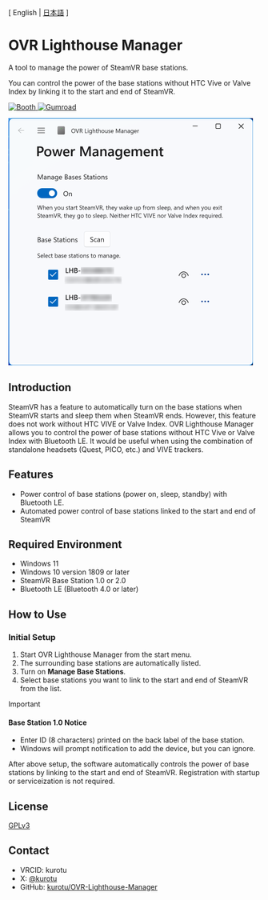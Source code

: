 [ English | [日本語](./README_JP.md) ]

# OVR Lighthouse Manager

A tool to manage the power of SteamVR base stations.

You can control the power of the base stations without HTC Vive or Valve Index by linking it to the start and end of SteamVR.

<a href="https://kurotu.booth.pm/items/5315515">
    <img src="https://asset.booth.pm/static-images/banner/200x40_01.png" alt="Booth"></img>
</a>
<a href="https://kurotu.gumroad.com/l/uaqwv">
    <img src="https://img.shields.io/badge/GUMROAD-36a9ae?style=for-the-badge&logo=gumroad&logoColor=ping&labelColor=black&color=black" height="40px" alt="Gumroad"></img>
</a>

<img src="./Screenshots/Screenshot-EN-Light.png" alt="OVR Lighthouse Manager" width="489px" ></img>

## Introduction

SteamVR has a feature to automatically turn on the base stations when SteamVR starts and sleep them when SteamVR ends. However, this feature does not work without HTC VIVE or Valve Index.
OVR Lighthouse Manager allows you to control the power of base stations without HTC Vive or Valve Index with Bluetooth LE.
It would be useful when using the combination of standalone headsets (Quest, PICO, etc.) and VIVE trackers.

## Features

- Power control of base stations (power on, sleep, standby) with Bluetooth LE.
- Automated power control of base stations linked to the start and end of SteamVR

## Required Environment

- Windows 11
- Windows 10 version 1809 or later
- SteamVR Base Station 1.0 or 2.0
- Bluetooth LE (Bluetooth 4.0 or later)

## How to Use

### Initial Setup

1. Start OVR Lighthouse Manager from the start menu.
2. The surrounding base stations are automatically listed.
3. Turn on **Manage Base Stations**.
4. Select base stations you want to link to the start and end of SteamVR from the list.

> [!IMPORTANT]
> #### Base Station 1.0 Notice
> - Enter ID (8 characters) printed on the back label of the base station.
> - Windows will prompt notification to add the device, but you can ignore.

After above setup, the software automatically controls the power of base stations by linking to the start and end of SteamVR.
Registration with startup or serviceization is not required.

## License

[GPLv3](./LICENSE)

## Contact

- VRCID: kurotu
- X: [@kurotu](https://twitter.com/kurotu)
- GitHub: [kurotu/OVR-Lighthouse-Manager](https://github.com/kurotu/OVR-Lighthouse-Manager)
